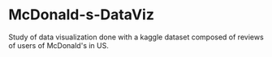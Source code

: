 # McDonald-s-DataViz
Study of data visualization done with a kaggle dataset composed of reviews of users of McDonald's in US.
